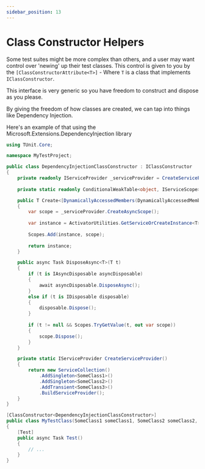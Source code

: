 ```yaml
---
sidebar_position: 13
---
```


# Class Constructor Helpers

Some test suites might be more complex than others, and a user may want control over 'newing' up their test classes.
This control is given to you by the `[ClassConstructorAttribute<T>]` - Where `T` is a class that implements `IClassConstructor`.

This interface is very generic so you have freedom to construct and dispose as you please.

By giving the freedom of how classes are created, we can tap into things like Dependency Injection.

Here's an example of that using the Microsoft.Extensions.DependencyInjection library

```csharp
using TUnit.Core;

namespace MyTestProject;

public class DependencyInjectionClassConstructor : IClassConstructor
{
    private readonly IServiceProvider _serviceProvider = CreateServiceProvider();
    
    private static readonly ConditionalWeakTable<object, IServiceScope> Scopes = new();

    public T Create<[DynamicallyAccessedMembers(DynamicallyAccessedMemberTypes.PublicConstructors)] T>() where T : class
    {
        var scope = _serviceProvider.CreateAsyncScope();
        
        var instance = ActivatorUtilities.GetServiceOrCreateInstance<T>(scope.ServiceProvider);
        
        Scopes.Add(instance, scope);
        
        return instance;
    }

    public async Task DisposeAsync<T>(T t)
    {
        if (t is IAsyncDisposable asyncDisposable)
        {
            await asyncDisposable.DisposeAsync();
        }
        else if (t is IDisposable disposable)
        {
            disposable.Dispose();
        }
        
        if (t != null && Scopes.TryGetValue(t, out var scope))
        {
            scope.Dispose();
        }
    }

    private static IServiceProvider CreateServiceProvider()
    {
        return new ServiceCollection()
            .AddSingleton<SomeClass1>()
            .AddSingleton<SomeClass2>()
            .AddTransient<SomeClass3>()
            .BuildServiceProvider();
    }
}

[ClassConstructor<DependencyInjectionClassConstructor>]
public class MyTestClass(SomeClass1 someClass1, SomeClass2 someClass2, SomeClass3 someClass3)
{
    [Test]
    public async Task Test()
    {
        // ...
    }
}
```
